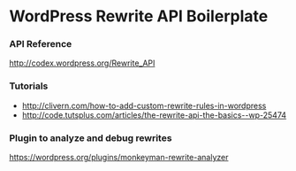 # WordPress Rewrite API Boilerplate

### API Reference
http://codex.wordpress.org/Rewrite_API

### Tutorials
* http://clivern.com/how-to-add-custom-rewrite-rules-in-wordpress
* http://code.tutsplus.com/articles/the-rewrite-api-the-basics--wp-25474

### Plugin to analyze and debug rewrites
https://wordpress.org/plugins/monkeyman-rewrite-analyzer
